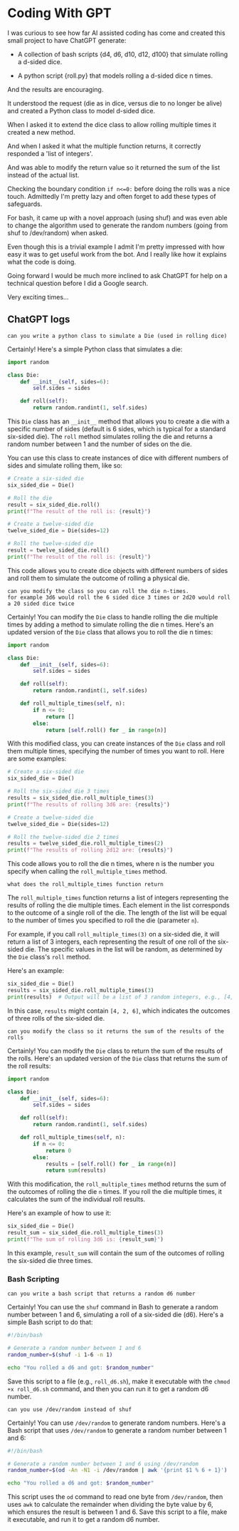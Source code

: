 # Coding With GPT

I was curious to see how far AI assisted coding has come and created this small project to have ChatGPT generate:

+ A collection of bash scripts {d4, d6, d10, d12, d100} that simulate rolling a d-sided dice.

+ A python script {roll.py} that models rolling a d-sided dice n times.

And the results are encouraging.

It understood the request (die as in dice, versus die to no longer be alive) and created a Python class to model d-sided dice.

When I asked it to extend the dice class to allow rolling multiple times it created a new method.

And when I asked it what the multiple function returns, it correctly responded a 'list of integers'.

And was able to modify the return value so it returned the sum of the list instead of the actual list.

Checking the boundary condition ```if n<=0:``` before doing the rolls was a nice touch. Admittedly I'm pretty lazy and often forget to add these types of safeguards.

For bash, it came up with a novel approach (using shuf) and was even able to change the algorithm used to generate the random numbers (going from shuf to /dev/random) when asked.

Even though this is a trivial example I admit I'm pretty impressed with how easy it was to get useful work from the bot. And I really like how it explains what the code is doing.

Going forward I would be much more inclined to ask ChatGPT for help on a technical question before I did a Google search.

Very exciting times...


## ChatGPT logs

```
can you write a python class to simulate a Die (used in rolling dice)
```


Certainly! Here's a simple Python class that simulates a die:

```python
import random

class Die:
    def __init__(self, sides=6):
        self.sides = sides

    def roll(self):
        return random.randint(1, self.sides)
```

This `Die` class has an `__init__` method that allows you to create a die with a specific number of sides (default is 6 sides, which is typical for a standard six-sided die). The `roll` method simulates rolling the die and returns a random number between 1 and the number of sides on the die.

You can use this class to create instances of dice with different numbers of sides and simulate rolling them, like so:

```python
# Create a six-sided die
six_sided_die = Die()

# Roll the die
result = six_sided_die.roll()
print(f"The result of the roll is: {result}")

# Create a twelve-sided die
twelve_sided_die = Die(sides=12)

# Roll the twelve-sided die
result = twelve_sided_die.roll()
print(f"The result of the roll is: {result}")
```

This code allows you to create dice objects with different numbers of sides and roll them to simulate the outcome of rolling a physical die.

```
can you modify the class so you can roll the die n-times.
for example 3d6 would roll the 6 sided dice 3 times or 2d20 would roll a 20 sided dice twice
```

Certainly! You can modify the `Die` class to handle rolling the die multiple times by adding a method to simulate rolling the die n times. Here's an updated version of the `Die` class that allows you to roll the die n times:

```python
import random

class Die:
    def __init__(self, sides=6):
        self.sides = sides

    def roll(self):
        return random.randint(1, self.sides)

    def roll_multiple_times(self, n):
        if n <= 0:
            return []
        else:
            return [self.roll() for _ in range(n)]
```

With this modified class, you can create instances of the `Die` class and roll them multiple times, specifying the number of times you want to roll. Here are some examples:

```python
# Create a six-sided die
six_sided_die = Die()

# Roll the six-sided die 3 times
results = six_sided_die.roll_multiple_times(3)
print(f"The results of rolling 3d6 are: {results}")

# Create a twelve-sided die
twelve_sided_die = Die(sides=12)

# Roll the twelve-sided die 2 times
results = twelve_sided_die.roll_multiple_times(2)
print(f"The results of rolling 2d12 are: {results}")
```

This code allows you to roll the die n times, where n is the number you specify when calling the `roll_multiple_times` method.

```
what does the roll_multiple_times function return
```

The `roll_multiple_times` function returns a list of integers representing the results of rolling the die multiple times. Each element in the list corresponds to the outcome of a single roll of the die. The length of the list will be equal to the number of times you specified to roll the die (parameter `n`).

For example, if you call `roll_multiple_times(3)` on a six-sided die, it will return a list of 3 integers, each representing the result of one roll of the six-sided die. The specific values in the list will be random, as determined by the `Die` class's `roll` method.

Here's an example:

```python
six_sided_die = Die()
results = six_sided_die.roll_multiple_times(3)
print(results)  # Output will be a list of 3 random integers, e.g., [4, 2, 6]
```

In this case, `results` might contain `[4, 2, 6]`, which indicates the outcomes of three rolls of the six-sided die.

```
can you modify the class so it returns the sum of the results of the rolls

```

Certainly! You can modify the `Die` class to return the sum of the results of the rolls. Here's an updated version of the `Die` class that returns the sum of the roll results:

```python
import random

class Die:
    def __init__(self, sides=6):
        self.sides = sides

    def roll(self):
        return random.randint(1, self.sides)

    def roll_multiple_times(self, n):
        if n <= 0:
            return 0
        else:
            results = [self.roll() for _ in range(n)]
            return sum(results)
```

With this modification, the `roll_multiple_times` method returns the sum of the outcomes of rolling the die `n` times. If you roll the die multiple times, it calculates the sum of the individual roll results.

Here's an example of how to use it:

```python
six_sided_die = Die()
result_sum = six_sided_die.roll_multiple_times(3)
print(f"The sum of rolling 3d6 is: {result_sum}")
```

In this example, `result_sum` will contain the sum of the outcomes of rolling the six-sided die three times.




### Bash Scripting

```
can you write a bash script that returns a random d6 number

```

Certainly! You can use the `shuf` command in Bash to generate a random number between 1 and 6, simulating a roll of a six-sided die (d6). Here's a simple Bash script to do that:

```bash
#!/bin/bash

# Generate a random number between 1 and 6
random_number=$(shuf -i 1-6 -n 1)

echo "You rolled a d6 and got: $random_number"
```

Save this script to a file (e.g., `roll_d6.sh`), make it executable with the `chmod +x roll_d6.sh` command, and then you can run it to get a random d6 number.

```
can you use /dev/random instead of shuf

```

Certainly! You can use `/dev/random` to generate random numbers. Here's a Bash script that uses `/dev/random` to generate a random number between 1 and 6:

```bash
#!/bin/bash

# Generate a random number between 1 and 6 using /dev/random
random_number=$(od -An -N1 -i /dev/random | awk '{print $1 % 6 + 1}')

echo "You rolled a d6 and got: $random_number"
```

This script uses the `od` command to read one byte from `/dev/random`, then uses `awk` to calculate the remainder when dividing the byte value by 6, which ensures the result is between 1 and 6. Save this script to a file, make it executable, and run it to get a random d6 number.
